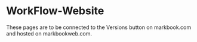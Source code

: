 # WorkFlow-Website
These pages are to be connected to the Versions button on markbook.com and hosted on markbookweb.com.
